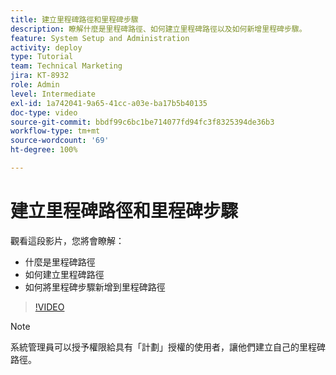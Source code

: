 ```yaml
---
title: 建立里程碑路徑和里程碑步驟
description: 瞭解什麼是里程碑路徑、如何建立里程碑路徑以及如何新增里程碑步驟。
feature: System Setup and Administration
activity: deploy
type: Tutorial
team: Technical Marketing
jira: KT-8932
role: Admin
level: Intermediate
exl-id: 1a742041-9a65-41cc-a03e-ba17b5b40135
doc-type: video
source-git-commit: bbdf99c6bc1be714077fd94fc3f8325394de36b3
workflow-type: tm+mt
source-wordcount: '69'
ht-degree: 100%

---
```


# 建立里程碑路徑和里程碑步驟

觀看這段影片，您將會瞭解：

* 什麼是里程碑路徑
* 如何建立里程碑路徑
* 如何將里程碑步驟新增到里程碑路徑

>[!VIDEO](https://video.tv.adobe.com/v/335204/?quality=12&learn=on&enablevpops=1)

>[!NOTE]
>
>系統管理員可以授予權限給具有「計劃」授權的使用者，讓他們建立自己的里程碑路徑。
